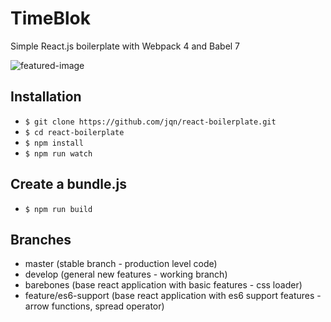 # TimeBlok

Simple React.js boilerplate with Webpack 4 and Babel 7

![featured-image](https://raw.githubusercontent.com/jqn/timeBlock/master/timeBlock.jpg)

## Installation

- `$ git clone https://github.com/jqn/react-boilerplate.git`
- `$ cd react-boilerplate`
- `$ npm install`
- `$ npm run watch`

## Create a bundle.js

- `$ npm run build`

## Branches

- master (stable branch - production level code)
- develop (general new features - working branch)
- barebones (base react application with basic features - css loader)
- feature/es6-support (base react application with es6 support features - arrow functions, spread operator)

